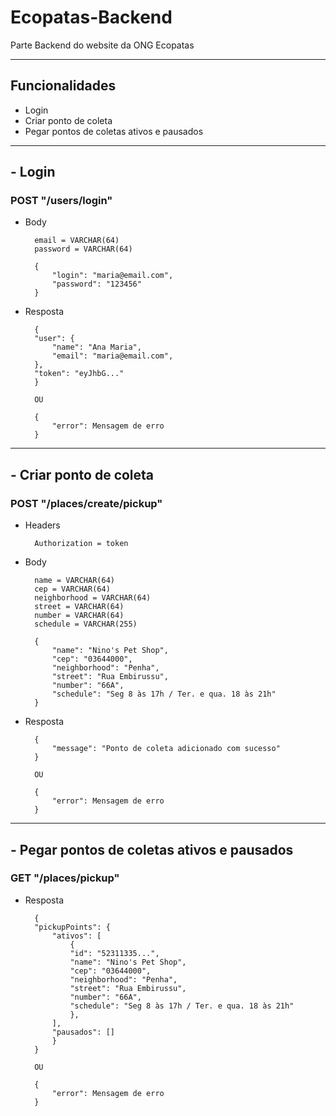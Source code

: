 # Ecopatas-Backend
Parte Backend do website da ONG Ecopatas

---
## Funcionalidades
- Login
- Criar ponto de coleta
- Pegar pontos de coletas ativos e pausados
---

## - Login
### POST "/users/login"

* Body

        email = VARCHAR(64)
        password = VARCHAR(64)

        {
            "login": "maria@email.com",
            "password": "123456"
        }

* Resposta

        {
        "user": {
            "name": "Ana Maria",
            "email": "maria@email.com",
        },
        "token": "eyJhbG..."
        }

        OU

        { 
            "error": Mensagem de erro
        }

---

## - Criar ponto de coleta
### POST "/places/create/pickup"

* Headers

        Authorization = token

* Body

        name = VARCHAR(64)
        cep = VARCHAR(64)
        neighborhood = VARCHAR(64)
        street = VARCHAR(64)
        number = VARCHAR(64)
        schedule = VARCHAR(255)

        {
            "name": "Nino's Pet Shop",
            "cep": "03644000",
            "neighborhood": "Penha",
            "street": "Rua Embirussu",
            "number": "66A",
            "schedule": "Seg 8 às 17h / Ter. e qua. 18 às 21h"
        }

* Resposta

        {
            "message": "Ponto de coleta adicionado com sucesso"
        }

        OU

        { 
            "error": Mensagem de erro
        }

---

## - Pegar pontos de coletas ativos e pausados
### GET "/places/pickup"

* Resposta

        {
        "pickupPoints": {
            "ativos": [
                {
                "id": "52311335...",
                "name": "Nino's Pet Shop",
                "cep": "03644000",
                "neighborhood": "Penha",
                "street": "Rua Embirussu",
                "number": "66A",
                "schedule": "Seg 8 às 17h / Ter. e qua. 18 às 21h"
                },
            ],
            "pausados": []
            }
        }

        OU

        { 
            "error": Mensagem de erro
        }